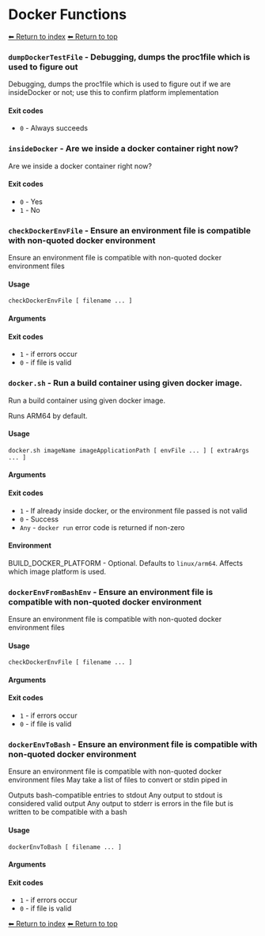 # Docker Functions

[⬅ Return to index](index.md)
[⬅ Return to top](../index.md)


### `dumpDockerTestFile` - Debugging, dumps the proc1file which is used to figure out

Debugging, dumps the proc1file which is used to figure out if we
are insideDocker or not; use this to confirm platform implementation

#### Exit codes

- `0` - Always succeeds

### `insideDocker` - Are we inside a docker container right now?

Are we inside a docker container right now?

#### Exit codes

- `0` - Yes
- `1` - No

### `checkDockerEnvFile` - Ensure an environment file is compatible with non-quoted docker environment

Ensure an environment file is compatible with non-quoted docker environment files

#### Usage

    checkDockerEnvFile [ filename ... ]
    

#### Arguments



#### Exit codes

- `1` - if errors occur
- `0` - if file is valid

### `docker.sh` - Run a build container using given docker image.

Run a build container using given docker image.

Runs ARM64 by default.

#### Usage

    docker.sh imageName imageApplicationPath [ envFile ... ] [ extraArgs ... ]
    

#### Arguments



#### Exit codes

- `1` - If already inside docker, or the environment file passed is not valid
- `0` - Success
- `Any` - `docker run` error code is returned if non-zero

#### Environment

BUILD_DOCKER_PLATFORM - Optional. Defaults to `linux/arm64`. Affects which image platform is used.

### `dockerEnvFromBashEnv` - Ensure an environment file is compatible with non-quoted docker environment

Ensure an environment file is compatible with non-quoted docker environment files

#### Usage

    checkDockerEnvFile [ filename ... ]
    

#### Arguments



#### Exit codes

- `1` - if errors occur
- `0` - if file is valid

### `dockerEnvToBash` - Ensure an environment file is compatible with non-quoted docker environment

Ensure an environment file is compatible with non-quoted docker environment files
May take a list of files to convert or stdin piped in

Outputs bash-compatible entries to stdout
Any output to stdout is considered valid output
Any output to stderr is errors in the file but is written to be compatible with a bash

#### Usage

    dockerEnvToBash [ filename ... ]
    

#### Arguments



#### Exit codes

- `1` - if errors occur
- `0` - if file is valid

[⬅ Return to index](index.md)
[⬅ Return to top](../index.md)
